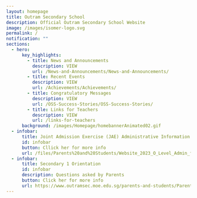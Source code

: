 ```yaml
---
layout: homepage
title: Outram Secondary School
description: Official Outram Secondary School Website
image: /images/isomer-logo.svg
permalink: /
notification: ""
sections:
  - hero:
      key_highlights:
        - title: News and Announcements
          description: VIEW
          url: /News-and-Announcements/News-and-Announcements/
        - title: Recent Events
          description: VIEW
          url: /Achievements/Achievements/
        - title: Congratulatory Messages
          description: VIEW
          url: /OSS-Success-Stories/OSS-Success-Stories/
        - title: Links for Teachers
          description: VIEW
          url: /links-for-teachers
      background: /images/Homepage/homebannerAnimated02.gif
  - infobar:
      title: Joint Admission Exercise (JAE) Administrative Information
      id: infobar
      button: Cllick her for more info
      url: /files/Parents%20and%20Students/Website_2023_O_Level_Admin_for_students.pdf
  - infobar:
      title: Secondary 1 Orientation
      id: infobar
      description: Questions asked by Parents
      button: Click her for more info
      url: https://www.outramsec.moe.edu.sg/parents-and-students/Parents/
---
```

